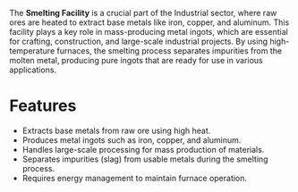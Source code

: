 The **Smelting Facility** is a crucial part of the Industrial sector, where raw ores are heated to extract base metals like iron, copper, and aluminum. This facility plays a key role in mass-producing metal ingots, which are essential for crafting, construction, and large-scale industrial projects. By using high-temperature furnaces, the smelting process separates impurities from the molten metal, producing pure ingots that are ready for use in various applications.

# Features

- Extracts base metals from raw ore using high heat.
- Produces metal ingots such as iron, copper, and aluminum.
- Handles large-scale processing for mass production of materials.
- Separates impurities (slag) from usable metals during the smelting process.
- Requires energy management to maintain furnace operation.